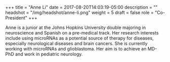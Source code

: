 +++
title = "Anne Li"
date = 2017-08-20T14:03:19-05:00
description = ""
headshot = "/img/headshot/anne-li.png"
weight = 5
draft = false
role = "Co-President"
+++

Anne is a junior at the Johns Hopkins University double majoring in neuroscience and Spanish on a pre-medical track. Her research interests include using microRNAs as a potential source of therapy for diseases, especially neurological diseases and brain cancers. She is currently working with microRNAs and glioblastoma. Her aim is to achieve an MD-PhD and work in pediatric neurology.